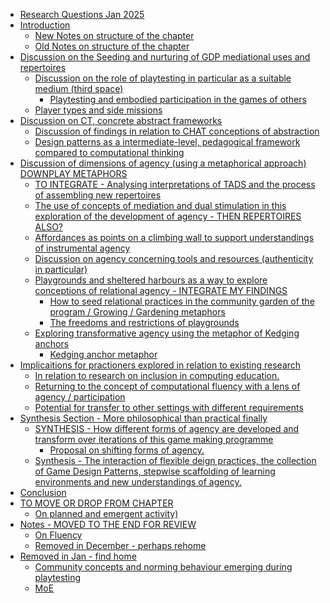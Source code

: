 -   [Research Questions Jan 2025](#research-questions-jan-2025)
-   [Introduction](#introduction)
    -   [New Notes on structure of the
        chapter](#new-notes-on-structure-of-the-chapter)
    -   [Old Notes on structure of the
        chapter](#old-notes-on-structure-of-the-chapter)
-   [Discussion on the Seeding and nurturing of GDP mediational uses and
    repertoires](#discussion-on-the-seeding-and-nurturing-of-gdp-mediational-uses-and-repertoires)
    -   [Discussion on the role of playtesting in particular as a
        suitable medium (third
        space)](#discussion-on-the-role-of-playtesting-in-particular-as-a-suitable-medium-third-space)
        -   [Playtesting and embodied participation in the games of
            others](#playtesting-and-embodied-participation-in-the-games-of-others)
    -   [Player types and side
        missions](#player-types-and-side-missions)
-   [Discussion on CT, concrete abstract
    frameworks](#discussion-on-ct-concrete-abstract-frameworks)
    -   [Discussion of findings in relation to CHAT conceptions of
        abstraction](#discussion-of-findings-in-relation-to-chat-conceptions-of-abstraction)
    -   [Design patterns as a intermediate-level, pedagogical framework
        compared to computational
        thinking](#design-patterns-as-a-intermediate-level-pedagogical-framework-compared-to-computational-thinking)
-   [Discussion of dimensions of agency (using a metaphorical approach)
    DOWNPLAY
    METAPHORS](#discussion-of-dimensions-of-agency-using-a-metaphorical-approach-downplay-metaphors)
    -   [TO INTEGRATE - Analysing interpretations of TADS and the
        process of assembling new
        repertoires](#to-integrate---analysing-interpretations-of-tads-and-the-process-of-assembling-new-repertoires)
    -   [The use of concepts of mediation and dual stimulation in this
        exploration of the development of agency - THEN REPERTOIRES
        ALSO?](#the-use-of-concepts-of-mediation-and-dual-stimulation-in-this-exploration-of-the-development-of-agency---then-repertoires-also)
    -   [Affordances as points on a climbing wall to support
        understandings of instrumental
        agency](#affordances-as-points-on-a-climbing-wall-to-support-understandings-of-instrumental-agency)
    -   [Discussion on agency concerning tools and resources
        (authenticity in
        particular)](#discussion-on-agency-concerning-tools-and-resources-authenticity-in-particular)
    -   [Playgrounds and sheltered harbours as a way to explore
        conceptions of relational agency - INTEGRATE MY
        FINDINGS](#playgrounds-and-sheltered-harbours-as-a-way-to-explore-conceptions-of-relational-agency---integrate-my-findings)
        -   [How to seed relational practices in the community garden of
            the program / Growing / Gardening
            metaphors](#how-to-seed-relational-practices-in-the-community-garden-of-the-program-growing-gardening-metaphors)
        -   [The freedoms and restrictions of
            playgrounds](#the-freedoms-and-restrictions-of-playgrounds)
    -   [Exploring transformative agency using the metaphor of Kedging
        anchors](#exploring-transformative-agency-using-the-metaphor-of-kedging-anchors)
        -   [Kedging anchor metaphor](#kedging-anchor-metaphor)
-   [Implicaitions for practioners explored in relation to existing
    research](#implicaitions-for-practioners-explored-in-relation-to-existing-research)
    -   [In relation to research on inclusion in computing
        education.](#in-relation-to-research-on-inclusion-in-computing-education.)
    -   [Returning to the concept of computational fluency with a lens
        of agency /
        participation](#returning-to-the-concept-of-computational-fluency-with-a-lens-of-agency-participation)
    -   [Potential for transfer to other settings with different
        requirements](#potential-for-transfer-to-other-settings-with-different-requirements)
-   [Synthesis Section - More philosophical than practical
    finally](#synthesis-section---more-philosophical-than-practical-finally)
    -   [SYNTHESIS - How different forms of agency are developed and
        transform over iterations of this game making
        programme](#synthesis---how-different-forms-of-agency-are-developed-and-transform-over-iterations-of-this-game-making-programme)
        -   [Proposal on shifting forms of
            agency.](#proposal-on-shifting-forms-of-agency.)
    -   [Synthesis - The interaction of flexible deign practices, the
        collection of Game Design Patterns, stepwise scaffolding of
        learning environments and new understandings of
        agency.](#synthesis---the-interaction-of-flexible-deign-practices-the-collection-of-game-design-patterns-stepwise-scaffolding-of-learning-environments-and-new-understandings-of-agency.)
-   [Conclusion](#conclusion)
-   [TO MOVE OR DROP FROM CHAPTER](#to-move-or-drop-from-chapter)
    -   [On planned and emergent
        activity)](#on-planned-and-emergent-activity)
-   [Notes - MOVED TO THE END FOR
    REVIEW](#notes---moved-to-the-end-for-review)
    -   [On Fluency](#on-fluency)
    -   [Removed in December - perhaps
        rehome](#removed-in-december---perhaps-rehome)
-   [Removed in Jan - find home](#removed-in-jan---find-home)
    -   [Community concepts and norming behaviour emerging during
        playtesting](#community-concepts-and-norming-behaviour-emerging-during-playtesting)
    -   [MoE](#moe)
